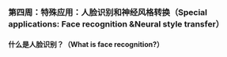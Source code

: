 ### 第四周：特殊应用：人脸识别和神经风格转换（Special applications: Face recognition &Neural style transfer）

#### 什么是人脸识别？（What is face recognition?）


